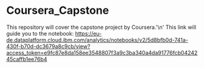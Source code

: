 # Coursera_Capstone
This repository will cover the capstone project by Coursera.'\n'
This link will guide you to the notebook:
https://eu-de.dataplatform.cloud.ibm.com/analytics/notebooks/v2/5d8bfb0d-741a-430f-b70d-dc3679a8c9cb/view?access_token=e9fc87e8da158ee3548807f3a9c3ba340a4da91776fcb0424245caffb1ee76b4
